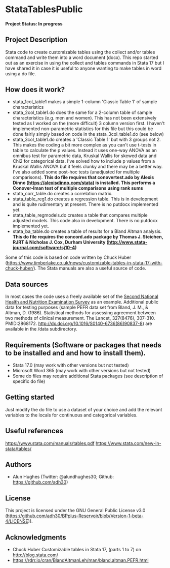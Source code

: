 # StataTablesPublic
#### Project Status: In progress

## Project Description
Stata code to create customizable tables using the collect and/or tables command and write them into a word document (docx). This repo started out as an exercise in using the collect and tables commands in Stata 17 but I have shared it in case it is useful to anyone wanting to make tables in word using a do file.

## How does it work?
* stata_1col_table1 makes a simple 1-column 'Classic Table 1' of sample characteristics
* stata_2col_table1.do does the same for a 2-column table of sample characteristics (e.g. men and women). This has not been extensively tested as I worked on the (more difficult) 3 column version first. I haven't implemented non-parametric statistics for this file but this could be done fairly simply based on code in the stata_3col_table1.do (see below)
* stata_3col_table1.do creates a 'Classic Table 1' but with 3 groups not 2. This makes the coding a bit more complex as you can't use t-tests in table to calculate the p values. Instead it uses one-way ANOVA as an omnibus test for parametric data, Kruskal Wallis for skewed data and Chi2 for categorical data. I've solved how to include p values from a Kruskal Wallis ANOVA but it feels clunky and there may be a better way. I've also added some post-hoc tests (unadjusted for multiple comparisons). **This do file requires that conovertest.ado by Alexis Dinno (https://alexisdinno.com/stata) is installed. This performs a Conover-Iman test of multiple comparisons using rank sums**
* stata_corr_table.do creates a correlation matrix. 
* stata_table_reg1.do creates a regression table. This is in development and is quite rudimentary at present. There is no putdocx implemented yet.
* stata_table_regmodels.do creates a table that compares multiple adjusted models. This code also in development. There is no putdocx implemented yet.
* stata_ba_table.do creates a table of results for a Bland Altman analysis. **This do file requires the concord.ado package by Thomas J. Steichen, RJRT & Nicholas J. Cox, Durham University (http://www.stata-journal.com/software/sj10-4)**

Some of this code is based on code written by Chuck Huber (https://www.timberlake.co.uk/news/customizable-tables-in-stata-17-with-chuck-huber/). The Stata manuals are also a useful source of code.

## Data sources
In most cases the code uses a freely available set of the [Second National Health and Nutrition Examination Survey](https://www.stata-press.com/data/r17/nhanes2l) as an example. 
Additional public data for testing purposes (sample PEFR data set from Bland, J. M., & Altman, D. (1986). Statistical methods for assessing agreement between two methods of clinical measurement. The Lancet, 327(8476), 307-310. PMID:2868172. http://dx.doi.org/10.1016/S0140-6736(86)90837-8) are available in the /data subdirectory. 

## Requirements (Software or packages that needs to be installed and and how to install them).
* Stata 17.0 (may work with other versions but not tested)
* Microsoft Word 365 (may work with other versions but not tested)
* Some do files may require additional Stata packages (see description of specific do file)

## Getting started
Just modify the do file to use a dataset of your choice and add the relevant variables to the locals for continuous and categorical variables. 

## Useful references
https://www.stata.com/manuals/tables.pdf
https://www.stata.com/new-in-stata/tables/

## Authors
* Alun Hughes (Twitter: @alundhughes30; Github: https://github.com/adh30)

## License
This project is licensed under the GNU General Public License v3.0 (https://github.com/adh30/BPplus-Reservoir/blob/Version-1-beta-4/LICENSE)).

## Acknowledgments
* Chuck Huber Customizable tables in Stata 17, (parts 1 to 7) on http://blog.stata.com/
* https://rdrr.io/cran/BlandAltmanLeh/man/bland.altman.PEFR.html 
